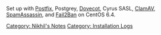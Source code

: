Set up with [Postfix](Postfix "wikilink"), Postgrey,
[Dovecot](Dovecot "wikilink"), Cyrus SASL, [ClamAV](ClamAV "wikilink"),
[SpamAssassin](SpamAssassin "wikilink"), and
[Fail2Ban](Fail2Ban_for_Dovecot "wikilink") on CentOS 6.4.

[Category: Nikhil's Notes](Category:_Nikhil's_Notes "wikilink")
[Category: Installation Logs](Category:_Installation_Logs "wikilink")
